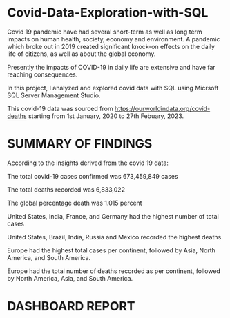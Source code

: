# Covid-Data-Exploration-with-SQL
Covid 19 pandemic have had several short-term as well as long term impacts on human health, society, economy and environment. A pandemic which broke out in 2019 created significant knock-on effects on the daily life of citizens, as well as about the global economy.

Presently the impacts of COVID-19 in daily life are extensive and have far reaching consequences.

In this project, I analyzed and explored covid data with SQL using Micrsoft SQL Server Management Studio.

This covid-19 data was sourced from https://ourworldindata.org/covid-deaths starting from 1st January, 2020 to 27th Febuary, 2023.

# SUMMARY OF FINDINGS
According to the insights derived from the covid 19 data:

The total covid-19 cases confirmed was 673,459,849 cases

The total deaths recorded was 6,833,022

The global percentage death was 1.015 percent

United States, India, France, and Germany had the highest number of total cases

United States, Brazil, India, Russia and Mexico recorded the highest deaths.

Europe had the highest total cases per continent, followed by Asia, North America, and South America.

Europe had the total number of deaths recorded as per continent, followed by North America, Asia, and South America.

# DASHBOARD REPORT
